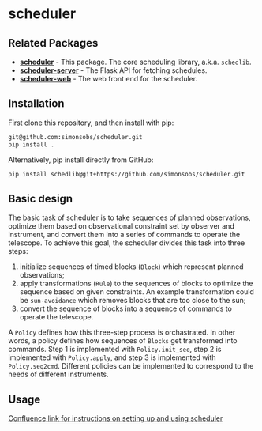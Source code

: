 # scheduler

## Related Packages

* [**scheduler**](https://github.com/simonsobs/scheduler) - This package. The
  core scheduling library, a.k.a. `schedlib`.
* [**scheduler-server**](https://github.com/simonsobs/scheduler-server) - The
  Flask API for fetching schedules.
* [**scheduler-web**](https://github.com/simonsobs/scheduler-web) - The web
  front end for the scheduler.

## Installation
First clone this repository, and then install with pip:
```bash
git@github.com:simonsobs/scheduler.git
pip install .
```

Alternatively, pip install directly from GitHub:
```bash
pip install schedlib@git+https://github.com/simonsobs/scheduler.git
```
## Basic design
The basic task of scheduler is to take sequences of planned observations, optimize them based on observational constraint set by observer and instrument, and convert them into a series of commands to operate the telescope. To achieve this goal, the scheduler divides this task into three steps: 
1. initialize sequences of timed blocks (`Block`) which represent planned observations;
2. apply transformations (`Rule`) to the sequences of blocks to optimize the sequence based on given constraints. An example transformation could be `sun-avoidance` which removes blocks that are too close to the sun;
3. convert the sequence of blocks into a sequence of commands to operate the telescope.

A `Policy` defines how this three-step process is orchastrated. In other words, a policy defines how sequences of `Blocks` get transformed into commands. Step 1 is implemented with `Policy.init_seq`, step 2 is implemented with `Policy.apply`, and step 3 is implemented with `Policy.seq2cmd`. Different policies can be implemented to correspond to the needs of different instruments. 

## Usage
[Confluence link for instructions on setting up and using scheduler](https://simonsobs.atlassian.net/wiki/spaces/SOPS/pages/289374233/Using+Scheduler)
